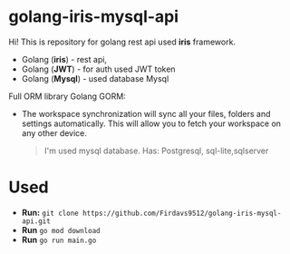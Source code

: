 # golang-iris-mysql-api


Hi! This is repository for golang rest api used **iris** framework. 

- Golang (**iris**) - rest api,
- Golang (**JWT**) - for auth used JWT token
- Golang (**Mysql**) - used database Mysql


Full ORM library Golang GORM:

- The workspace synchronization will sync all your files, folders and settings automatically. This will allow you to fetch your workspace on any other device.
	> I'm used mysql database. Has: Postgresql, sql-lite,sqlserver



# Used
- **Run:**  `git clone https://github.com/Firdavs9512/golang-iris-mysql-api.git `
- **Run**  `go mod download`
- **Run**  `go run main.go`
